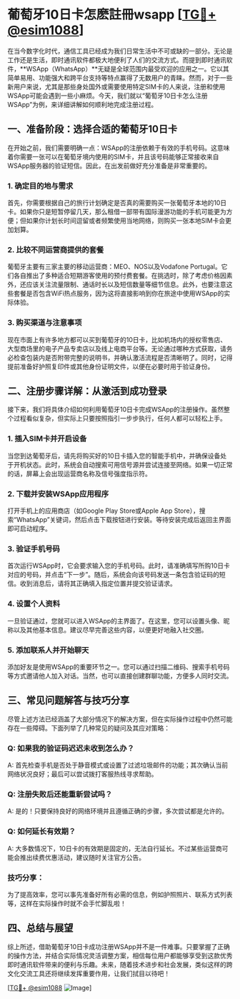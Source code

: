 # 葡萄牙10日卡怎麽註冊wsapp [[TG💪+ @esim1088](https://t.me/s/esim1088)]

在当今数字化时代，通信工具已经成为我们日常生活中不可或缺的一部分。无论是工作还是生活，即时通讯软件都极大地便利了人们的交流方式。而提到即时通讯软件，**WSApp（WhatsApp）**无疑是全球范围内最受欢迎的应用之一。它以其简单易用、功能强大和跨平台支持等特点赢得了无数用户的青睐。然而，对于一些新用户来说，尤其是那些身处国外或需要使用特定SIM卡的人来说，注册和使用WSApp可能会遇到一些小麻烦。今天，我们就以“葡萄牙10日卡怎么注册WSApp”为例，来详细讲解如何顺利地完成注册过程。

## 一、准备阶段：选择合适的葡萄牙10日卡

在开始之前，我们需要明确一点：WSApp的注册依赖于有效的手机号码。这意味着你需要一张可以在葡萄牙境内使用的SIM卡，并且该号码能够正常接收来自WSApp服务器的验证短信。因此，在出发前做好充分准备是非常重要的。

### 1. 确定目的地与需求

首先，你需要根据自己的旅行计划确定是否真的需要购买一张葡萄牙本地的10日卡。如果你只是短暂停留几天，那么租借一部带有国际漫游功能的手机可能更为方便；但如果你计划长时间逗留或者频繁使用当地网络，则购买一张本地SIM卡会更加划算。

### 2. 比较不同运营商提供的套餐

葡萄牙主要有三家主要的移动运营商：MEO、NOS以及Vodafone Portugal。它们各自推出了多种适合短期游客使用的预付费套餐。在挑选时，除了考虑价格因素外，还应该关注流量限制、通话时长以及短信数量等细节信息。此外，也要注意这些套餐是否包含WiFi热点服务，因为这将直接影响到你在旅途中使用WSApp的实际体验。

### 3. 购买渠道与注意事项

现在市面上有许多地方都可以买到葡萄牙的10日卡，比如机场内的授权零售店、大型商场里的电子产品专卖店以及线上电商平台等。无论通过哪种方式获取，请务必检查包装内是否附带完整的说明书，并确认激活流程是否清晰明了。同时，记得提前准备好护照复印件或其他身份证明文件，以便在必要时用于验证身份。

## 二、注册步骤详解：从激活到成功登录

接下来，我们将具体介绍如何利用葡萄牙10日卡完成WSApp的注册操作。虽然整个过程看似复杂，但实际上只要按照指引一步步执行，任何人都可以轻松上手。

### 1. 插入SIM卡并开启设备

当您到达葡萄牙后，请先将购买好的10日卡插入您的智能手机中，并确保设备处于开机状态。此时，系统会自动搜索可用信号源并尝试连接至网络。如果一切正常的话，屏幕上会出现运营商名称及信号强度指示符。

### 2. 下载并安装WSApp应用程序

打开手机上的应用商店（如Google Play Store或Apple App Store），搜索“WhatsApp”关键词，然后点击下载按钮进行安装。等待安装完成后返回主界面即可启动程序。

### 3. 验证手机号码

首次运行WSApp时，它会要求输入您的手机号码。此时，请准确填写所购10日卡对应的号码，并点击“下一步”。随后，系统会向该号码发送一条包含验证码的短信。收到消息后，请将其正确填入指定位置并提交验证请求。

### 4. 设置个人资料

一旦验证通过，您就可以进入WSApp的主界面了。在这里，您可以设置头像、昵称以及其他基本信息。建议尽早完善这些内容，以便更好地融入社交圈。

### 5. 添加联系人并开始聊天

添加好友是使用WSApp的重要环节之一。您可以通过扫描二维码、搜索手机号码等方式邀请他人加入对话。当然，也可以直接创建群聊功能，方便多人同时交流。

## 三、常见问题解答与技巧分享

尽管上述方法已经涵盖了大部分情况下的解决方案，但在实际操作过程中仍然可能存在一些障碍。下面列举了几种常见的疑问及其应对策略：

### Q: 如果我的验证码迟迟未收到怎么办？
A: 首先检查手机是否处于静音模式或设置了过滤垃圾邮件的功能；其次确认当前网络状况良好；最后可以尝试拨打客服热线寻求帮助。

### Q: 注册失败后还能重新尝试吗？
A: 是的！只要保持良好的网络环境并且遵循正确的步骤，多次尝试都是允许的。

### Q: 如何延长有效期？
A: 大多数情况下，10日卡的有效期是固定的，无法自行延长。不过某些运营商可能会推出续费优惠活动，建议随时关注官方公告。

### 技巧分享：
为了提高效率，您可以事先准备好所有必需的信息，例如护照照片、联系方式列表等，这样在实际操作时就不会手忙脚乱啦！

## 四、总结与展望

综上所述，借助葡萄牙10日卡成功注册WSApp并不是一件难事。只要掌握了正确的操作方法，并结合实际情况灵活调整方案，相信每位用户都能够享受到这款优秀即时通讯软件带来的便利与乐趣。未来，随着技术进步和社会发展，类似这样的跨文化交流工具还将继续发挥重要作用，让我们拭目以待吧！

[[TG💪+ @esim1088](https://t.me/s/esim1088) ![Image](https://i.postimg.cc/4NQfJmqS/Snipaste-2025-05-13-00-14-12.png)]